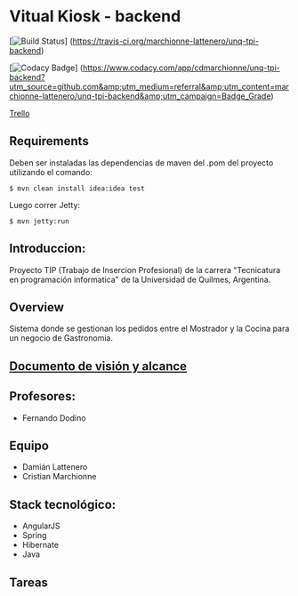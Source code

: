 
# Vitual Kiosk - backend

[![Build Status](https://travis-ci.org/marchionne-lattenero/unq-tpi-backend.svg?branch=master)]
(https://travis-ci.org/marchionne-lattenero/unq-tpi-backend)

[![Codacy Badge](https://api.codacy.com/project/badge/Grade/b3b7c19d1e70485e8a3bcfa1b86b516f)]
(https://www.codacy.com/app/cdmarchionne/unq-tpi-backend?utm_source=github.com&amp;utm_medium=referral&amp;utm_content=marchionne-lattenero/unq-tpi-backend&amp;utm_campaign=Badge_Grade)

[Trello](https://trello.com/tip33)

## Requirements
Deben ser instaladas las dependencias de maven del .pom del proyecto utilizando el comando:

    $ mvn clean install idea:idea test
    
Luego correr Jetty:

    $ mvn jetty:run

## Introduccion:

Proyecto TIP (Trabajo de Insercion Profesional) de la carrera "Tecnicatura en programación informatica" de la Universidad de Quilmes, Argentina.


## Overview

Sistema donde se gestionan los pedidos entre el Mostrador y la Cocina para un negocio de Gastronomia.

## [Documento de visión y alcance](https://docs.google.com/document/d/11ltOdQpJIYP780u66CZWnH5IhheOQw1dFQctRVm2xk4/edit?usp=sharing)

## Profesores:

* Fernando Dodino

## Equipo

+ Damián Lattenero
+ Cristian Marchionne

## Stack tecnológico:
+ AngularJS
+ Spring
+ Hibernate
+ Java

## Tareas

